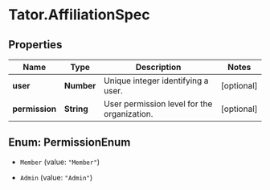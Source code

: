 # Tator.AffiliationSpec

## Properties

Name | Type | Description | Notes
------------ | ------------- | ------------- | -------------
**user** | **Number** | Unique integer identifying a user. | [optional] 
**permission** | **String** | User permission level for the organization. | [optional] 



## Enum: PermissionEnum


* `Member` (value: `"Member"`)

* `Admin` (value: `"Admin"`)




